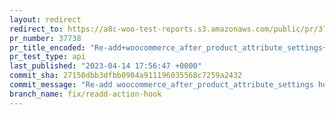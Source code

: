 ```yaml
---
layout: redirect
redirect_to: https://a8c-woo-test-reports.s3.amazonaws.com/public/pr/37738/api/index.html
pr_number: 37738
pr_title_encoded: "Re-add+woocommerce_after_product_attribute_settings+hook"
pr_test_type: api
last_published: "2023-04-14 17:56:47 +0000"
commit_sha: 27150dbb3dfbb0984a911196035568c7259a2432
commit_message: "Re-add woocommerce_after_product_attribute_settings hook"
branch_name: fix/readd-action-hook
---
```

